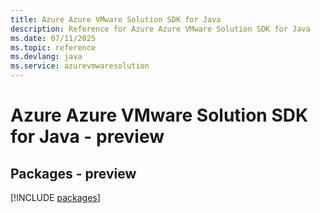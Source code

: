 ```yaml
---
title: Azure Azure VMware Solution SDK for Java
description: Reference for Azure Azure VMware Solution SDK for Java
ms.date: 07/11/2025
ms.topic: reference
ms.devlang: java
ms.service: azurevmwaresolution
---
```

# Azure Azure VMware Solution SDK for Java - preview
## Packages - preview
[!INCLUDE [packages](azure-vmware-solution-index.md)]